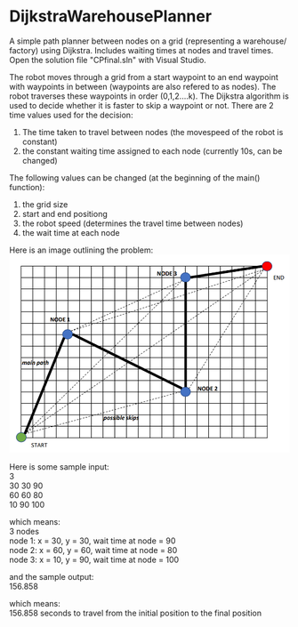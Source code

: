 # DijkstraWarehousePlanner
A simple path planner between nodes on a grid (representing a warehouse/ factory) using Dijkstra. Includes waiting times at nodes and travel times.
Open the solution file "CPfinal.sln" with Visual Studio.

The robot moves through a grid from a start waypoint to an end waypoint with waypoints in between (waypoints are also refered to as nodes). The robot traverses these waypoints in order (0,1,2....k). The Dijkstra algorithm is used to decide whether it is faster to skip a waypoint or not. There are 2 time values used for the decision:
1) The time taken to travel between nodes (the movespeed of the robot is constant)
2) the constant waiting time assigned to each node (currently 10s, can be changed)

The following values can be changed (at the beginning of the main() function):
1) the grid size
2) start and end positiong
3) the robot speed (determines the travel time between nodes)
4) the wait time at each node

Here is an image outlining the problem:
![Alt text](/visualrepresentation.PNG?raw=true "Visual Representation of Problem")

Here is some sample input:\
3\
30 30 90\
60 60 80\
10 90 100

which means:\
3 nodes\
node 1: x = 30, y = 30, wait time at node = 90\
node 2: x = 60, y = 60, wait time at node = 80\
node 3: x = 10, y = 90, wait time at node = 100

and the sample output:\
156.858

which means:\
156.858 seconds to travel from the initial position to the final position
